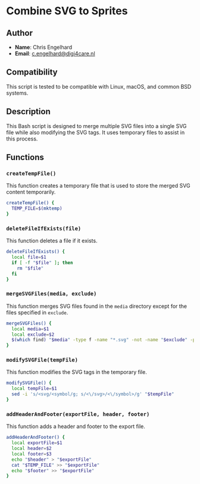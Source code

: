 # Combine SVG to Sprites

## Author

- **Name**: Chris Engelhard
- **Email**: c.engelhard@digi4care.nl

## Compatibility

This script is tested to be compatible with Linux, macOS, and common BSD systems.

## Description

This Bash script is designed to merge multiple SVG files into a single SVG file while also modifying the SVG tags. It uses temporary files to assist in this process.

## Functions

### `createTempFile()`

This function creates a temporary file that is used to store the merged SVG content temporarily.

```bash
createTempFile() {
  TEMP_FILE=$(mktemp)
}
```

### `deleteFileIfExists(file)`

This function deletes a file if it exists.

```bash
deleteFileIfExists() {
  local file=$1
  if [ -f "$file" ]; then
    rm "$file"
  fi
}
```

### `mergeSVGFiles(media, exclude)`

This function merges SVG files found in the `media` directory except for the files specified in `exclude`.

```bash
mergeSVGFiles() {
  local media=$1
  local exclude=$2
  $(which find) "$media" -type f -name "*.svg" -not -name "$exclude" -print0 | xargs -0 cat >> "$TEMP_FILE"
}
```

### `modifySVGFile(tempFile)`

This function modifies the SVG tags in the temporary file.

```bash
modifySVGFile() {
  local tempFile=$1
  sed -i 's/<svg/<symbol/g; s/<\/svg>/<\/symbol>/g' "$tempFile"
}
```

### `addHeaderAndFooter(exportFile, header, footer)`

This function adds a header and footer to the export file.

```bash
addHeaderAndFooter() {
  local exportFile=$1
  local header=$2
  local footer=$3
  echo "$header" > "$exportFile"
  cat "$TEMP_FILE" >> "$exportFile"
  echo "$footer" >> "$exportFile"
}
```
